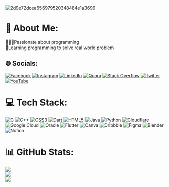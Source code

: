 ![2d9e72dcea656979520348484e1a3699](https://user-images.githubusercontent.com/99035760/222182307-0c1582a5-a5a5-40a4-84d2-4ee5429fb527.gif)
   # 💫 About Me:
👨🏿‍💻Passionate about programming<br>🧩Learning programming to solve real world problem


## 🌐 Socials:
[![Facebook](https://img.shields.io/badge/Facebook-%231877F2.svg?logo=Facebook&logoColor=black)](https://facebook.com/faysalalmahmud01)
[![Instagram](https://img.shields.io/badge/Instagram-%23E4405F.svg?logo=Instagram&logoColor=black)](https://instagram.com/faysal.sourav)
[![LinkedIn](https://img.shields.io/badge/LinkedIn-%230077B5.svg?logo=linkedin&logoColor=white)](https://linkedin.com/in/faysalalmahmud)
[![Quora](https://img.shields.io/badge/Quora-%23B92B27.svg?logo=Quora&logoColor=white)](https://quora.com/profile/Faysal-Al-Mahmud-1)
[![Stack Overflow](https://img.shields.io/badge/-Stackoverflow-FE7A16?logo=stack-overflow&logoColor=white)](https://stackoverflow.com/users/19079527) 
[![Twitter](https://img.shields.io/badge/Twitter-%231DA1F2.svg?logo=Twitter&logoColor=white)](https://twitter.com/faysal_almahmud)
[![YouTube](https://img.shields.io/badge/YouTube-%23FF0000.svg?logo=YouTube&logoColor=white)](https://youtube.com/@faysalalmahmud) 


# 💻 Tech Stack:
![C](https://img.shields.io/badge/c-%2300599C.svg?style=for-the-badge&logo=c&logoColor=white) ![C++](https://img.shields.io/badge/c++-%2300599C.svg?style=for-the-badge&logo=c%2B%2B&logoColor=white) ![CSS3](https://img.shields.io/badge/css3-%231572B6.svg?style=for-the-badge&logo=css3&logoColor=white) ![Dart](https://img.shields.io/badge/dart-%230175C2.svg?style=for-the-badge&logo=dart&logoColor=white) ![HTML5](https://img.shields.io/badge/html5-%23E34F26.svg?style=for-the-badge&logo=html5&logoColor=white) ![Java](https://img.shields.io/badge/java-%23ED8B00.svg?style=for-the-badge&logo=java&logoColor=white) ![Python](https://img.shields.io/badge/python-3670A0?style=for-the-badge&logo=python&logoColor=ffdd54) ![Cloudflare](https://img.shields.io/badge/Cloudflare-F38020?style=for-the-badge&logo=Cloudflare&logoColor=white) ![Google Cloud](https://img.shields.io/badge/Google%20Cloud-%234285F4.svg?style=for-the-badge&logo=google-cloud&logoColor=white) ![Oracle](https://img.shields.io/badge/Oracle-F80000?style=for-the-badge&logo=oracle&logoColor=white) ![Flutter](https://img.shields.io/badge/Flutter-%2302569B.svg?style=for-the-badge&logo=Flutter&logoColor=white)  ![Canva](https://img.shields.io/badge/Canva-%2300C4CC.svg?style=for-the-badge&logo=Canva&logoColor=white) ![Dribbble](https://img.shields.io/badge/Dribbble-EA4C89?style=for-the-badge&logo=dribbble&logoColor=white) ![Figma](https://img.shields.io/badge/figma-%23F24E1E.svg?style=for-the-badge&logo=figma&logoColor=white) ![Blender](https://img.shields.io/badge/blender-%23F5792A.svg?style=for-the-badge&logo=blender&logoColor=white) ![Notion](https://img.shields.io/badge/Notion-%23000000.svg?style=for-the-badge&logo=notion&logoColor=white)
# 📊 GitHub Stats:
![](https://github-readme-stats.vercel.app/api?username=faysalalmahmud&theme=tokyonight&hide_border=false&include_all_commits=false&count_private=false)<br/>
![](https://github-readme-streak-stats.herokuapp.com/?user=faysalalmahmud&theme=tokyonight&hide_border=false)<br/>
![](https://github-readme-stats.vercel.app/api/top-langs/?username=faysalalmahmud&theme=tokyonight&hide_border=false&include_all_commits=false&count_private=false&layout=compact)


